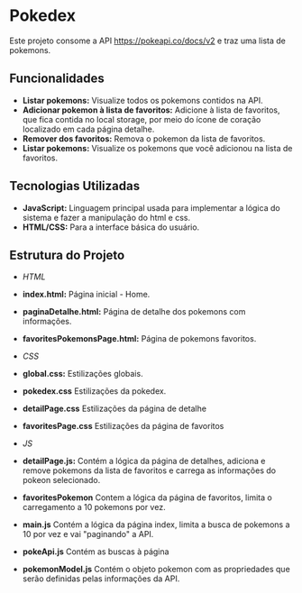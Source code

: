 # Pokedex

Este projeto consome a API https://pokeapi.co/docs/v2 e traz uma lista de pokemons.

## Funcionalidades

- **Listar pokemons:** Visualize todos os pokemons contidos na API.
- **Adicionar pokemon à lista de favoritos:** Adicione à lista de favoritos, que fica contida no local storage, por meio do ícone de coração localizado em cada página detalhe.
- **Remover dos favoritos:** Remova o pokemon da lista de favoritos.
- **Listar pokemons:** Visualize os pokemons que você adicionou na lista de favoritos.

## Tecnologias Utilizadas

- **JavaScript:** Linguagem principal usada para implementar a lógica do sistema e fazer a manipulação do html e css.
- **HTML/CSS:** Para a interface básica do usuário.

## Estrutura do Projeto
- *HTML*
- **index.html:** Página inicial - Home.
- **paginaDetalhe.html:** Página de detalhe dos pokemons com informações.
- **favoritesPokemonsPage.html:** Página de pokemons favoritos.
  
- *CSS*
- **global.css:** Estilizações globais.
- **pokedex.css** Estilizações da pokedex.
- **detailPage.css** Estilizações da página de detalhe
- **favoritesPage.css** Estilizações da página de favoritos
  
- *JS*
- **detailPage.js:** Contém a lógica da página de detalhes, adiciona e remove pokemons da lista de favoritos e carrega as informações do pokeon selecionado.
- **favoritesPokemon** Contem a lógica da página de favoritos, limita o carregamento a 10 pokemons por vez.
- **main.js** Contém a lógica da página index, limita a busca de pokemons a 10 por vez e vai "paginando" a API.
- **pokeApi.js** Contém as buscas à página
- **pokemonModel.js** Contém o objeto pokemon com as propriedades que serão definidas pelas informações da API.

